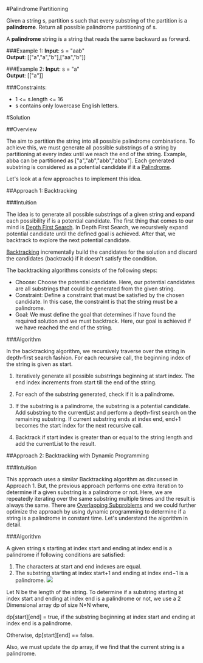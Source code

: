 #Palindrome Partitioning

Given a string s, partition s such that every substring of the partition is a **palindrome**. Return all possible
palindrome partitioning of s.

A **palindrome** string is a string that reads the same backward as forward.

###Example 1:
**Input**: s = "aab"  
**Output**: [["a","a","b"],["aa","b"]]

###Example 2:
**Input**: s = "a"  
**Output**: [["a"]]

###Constraints:
* 1 <= s.length <= 16
* s contains only lowercase English letters.

#Solution

##Overview

The aim to partition the string into all possible palindrome combinations. To achieve this, we must generate all
possible substrings of a string by partitioning at every index until we reach the end of the string. Example, abba can
be partitioned as ["a","ab","abb","abba"]. Each generated substring is considered as a potential candidate if it
a [Palindrome](https://en.wikipedia.org/wiki/Palindrome).

Let's look at a few approaches to implement this idea.

##Approach 1: Backtracking

###Intuition

The idea is to generate all possible substrings of a given string and expand each possibility if is a potential
candidate. The first thing that comes to our mind is [Depth First Search](https://en.wikipedia.org/wiki/Depth-first_search).
In Depth First Search, we recursively expand potential candidate until the defined goal is achieved. After that, we
backtrack to explore the next potential candidate.

[Backtracking](https://en.wikipedia.org/wiki/Backtracking) incrementally build the candidates for the solution and
discard the candidates (backtrack) if it doesn't satisfy the condition.

The backtracking algorithms consists of the following steps:
* Choose: Choose the potential candidate. Here, our potential candidates are all substrings that could be generated from
  the given string.
* Constraint: Define a constraint that must be satisfied by the chosen candidate. In this case, the constraint is that
  the string must be a palindrome.
* Goal: We must define the goal that determines if have found the required solution and we must backtrack. Here, our goal
  is achieved if we have reached the end of the string.

###Algorithm

In the backtracking algorithm, we recursively traverse over the string in depth-first search fashion. For each recursive
call, the beginning index of the string is given as start.
1. Iteratively generate all possible substrings beginning at start index. The end index increments from start till
   the end of the string.
2. For each of the substring generated, check if it is a palindrome.

3. If the substring is a palindrome, the substring is a potential candidate. Add substring to the currentList and
   perform a depth-first search on the remaining substring. If current substring ends at index end, end+1 becomes
   the start index for the next recursive call.
4. Backtrack if start index is greater than or equal to the string length and add the currentList to the result.

##Approach 2: Backtracking with Dynamic Programming

###Intuition

This approach uses a similar Backtracking algorithm as discussed in Approach 1. But, the previous approach performs
one extra iteration to determine if a given substring is a palindrome or not. Here, we are repeatedly iterating over
the same substring multiple times and the result is always the same. There are
[Overlapping Subproblems](https://en.wikipedia.org/wiki/Overlapping_subproblems) and we could further optimize
the approach by using dynamic programming to determine if a string is a palindrome in constant time. Let's understand
the algorithm in detail.

###Algorithm

A given string s starting at index start and ending at index end is a palindrome if following conditions are satisfied:
1. The characters at start and end indexes are equal.
2. The substring starting at index start+1 and ending at index end−1 is a palindrome.
![](https://leetcode.com/problems/palindrome-partitioning/Figures/131/palindrome_dp.png)

Let N be the length of the string. To determine if a substring starting at index start and ending at index end is
a palindrome or not, we use a 2 Dimensional array dp of size N*N where,

dp[start][end] = true, if the substring beginning at index start and ending at index end is a palindrome.

Otherwise, dp[start][end] == false.

Also, we must update the dp array, if we find that the current string is a palindrome.

